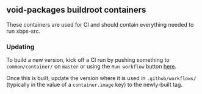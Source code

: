 ## void-packages buildroot containers

These containers are used for CI and should contain everything needed to run xbps-src.

### Updating

To build a new version, kick off a CI run by pushing something to `common/container/` on `master` or using the `Run workflow` button [here](https://github.com/void-linux/void-packages/actions/workflows/container.yaml).

Once this is built, update the version where it is used in `.github/workflows/` (typically in the value of a `container.image` key) to the newly-built tag.

